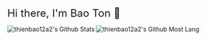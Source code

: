 <font size="+2">Hi there, I'm Bao Ton :wave:</font>

<img align="left" alt="thienbao12a2's Github Stats" src ="https://github-readme-stats.vercel.app/api?username=thienbao12a2&theme=gotham&show_icons=true)" />
<img align="left" alt="thienbao12a2's Github Most Lang" src = "https://github-readme-stats.vercel.app/api/wakatime?username=willianrod)](https://github.com/anuraghazra/github-readme-stats)" />



